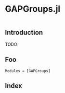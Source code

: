 # GAPGroups.jl

```@contents
```

## Introduction

TODO


## Foo

```@autodocs
Modules = [GAPGroups]
```



## Index

```@index
```
